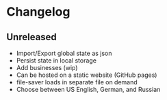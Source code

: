 # Changelog

## Unreleased

- Import/Export global state as json
- Persist state in local storage
- Add businesses (wip)
- Can be hosted on a static website (GitHub pages)
- file-saver loads in separate file on demand
- Choose between US English, German, and Russian

